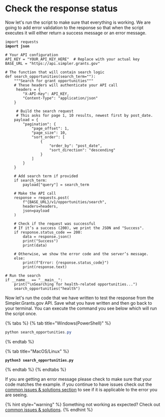 # Check the response status

Now let's run the script to make sure that everything is working. We are going to add error validation to the response so that when the script executes it will either return a success message or an error message.

<pre class="language-python"><code class="lang-python">import requests
<strong>import json
</strong>
# Your API configuration
API_KEY = "YOUR_API_KEY_HERE"  # Replace with your actual key
BASE_URL = "https://api.simpler.grants.gov"

# The function that will contain search logic
def search_opportunities(search_term=""):
    """Search for grant opportunities"""
    # These headers will authenticate your API call
     headers = {
        "X-API-Key": API_KEY,
        "Content-Type": "application/json"
    }
    
     # Build the search request
     # This asks for page 1, 10 results, newest first by post_date.
    payload = {
        "pagination": {
            "page_offset": 1,
            "page_size": 10,
            "sort_order": [
                {
                    "order_by": "post_date",
                    "sort_direction": "descending"
                }
            ]
        }
    }
    
    # Add search term if provided
    if search_term:
        payload["query"] = search_term
        
    # Make the API call
    response = requests.post(
        f"{BASE_URL}/v1/opportunities/search",
        headers=headers,
        json=payload
    )
    
    # Check if the request was successful
    # If it’s a success (200), we print the JSON and "Success". 
    if response.status_code == 200:
        data = response.json()
        print("Success")
        print(data)
        
    # Otherwise, we show the error code and the server’s message.
    else:
        print(f"Error: {response.status_code}")
        print(response.text)
        
# Run the search
if __name__ == "__main__":
    print("\nSearching for health-related opportunities...")
    search_opportunities("health")
</code></pre>

Now let's run the code that we have written to test the response from the Simpler.Grants.gov API. Save what you have written and then go back to your terminal. You can execute the command you see below which will run the script once.&#x20;

{% tabs %}
{% tab title="Windows(PowerShell)" %}
```powershell
python search_opportunities.py
```
{% endtab %}

{% tab title="MacOS/Linux" %}
<pre class="language-bash"><code class="lang-bash"><strong>python3 search_opportunities.py
</strong></code></pre>
{% endtab %}
{% endtabs %}

If you are getting an error message please check to make sure that your code matches the example. if you continue to have issues check out the [common issues & solutions section](../common-issues-and-solutions.md) to see if it is applicable to the error you are seeing.&#x20;

{% hint style="warning" %}
Something not working as expected? Check out [common issues & solutions](../common-issues-and-solutions.md).&#x20;
{% endhint %}
